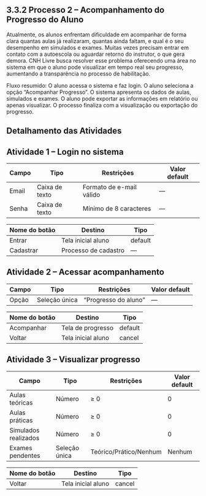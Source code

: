 ## 3.3.2 Processo 2 – Acompanhamento do Progresso do Aluno

Atualmente, os alunos enfrentam dificuldade em acompanhar de forma clara quantas aulas já realizaram, quantas ainda faltam, e qual é o seu desempenho em simulados e exames. Muitas vezes precisam entrar em contato com a autoescola ou aguardar retorno do instrutor, o que gera demora.
CNH Livre busca resolver esse problema oferecendo uma área no sistema em que o aluno pode visualizar em tempo real seu progresso, aumentando a transparência no processo de habilitação.

Fluxo resumido:
O aluno acessa o sistema e faz login.
O aluno seleciona a opção “Acompanhar Progresso”.
O sistema apresenta os dados de aulas, simulados e exames.
O aluno pode exportar as informações em relatório ou apenas visualizar.
O processo finaliza com a visualização ou exportação do progresso.

## Detalhamento das Atividades
## Atividade 1 – Login no sistema
| Campo | Tipo           | Restrições               | Valor default |
| ----- | -------------- | ------------------------ | ------------- |
| Email | Caixa de texto | Formato de e-mail válido | —             |
| Senha | Caixa de texto | Mínimo de 8 caracteres   | —             |

| Nome do botão | Destino              | Tipo    |
| ------------- | -------------------- | ------- |
| Entrar        | Tela inicial aluno   | default |
| Cadastrar     | Processo de cadastro | —       |

## Atividade 2 – Acessar acompanhamento
| Campo | Tipo          | Restrições           | Valor default |
| ----- | ------------- | -------------------- | ------------- |
| Opção | Seleção única | “Progresso do aluno” | —             |

| Nome do botão | Destino            | Tipo    |
| ------------- | ------------------ | ------- |
| Acompanhar    | Tela de progresso  | default |
| Voltar        | Tela inicial aluno | cancel  |

## Atividade 3 – Visualizar progresso
| Campo                | Tipo          | Restrições             | Valor default |
| -------------------- | ------------- | ---------------------- | ------------- |
| Aulas teóricas       | Número        | ≥ 0                    | 0             |
| Aulas práticas       | Número        | ≥ 0                    | 0             |
| Simulados realizados | Número        | ≥ 0                    | 0             |
| Exames pendentes     | Seleção única | Teórico/Prático/Nenhum | Nenhum        |

| Nome do botão | Destino              | Tipo    |
| ------------- | -------------------- | ------- |
| Voltar        | Tela inicial aluno   | cancel  |


